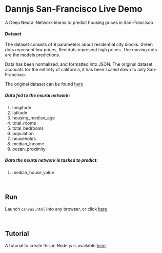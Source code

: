 # Dannjs San-Francisco Live Demo
A Deep Neural Network learns to predict housing prices in San-Francisco 

#### Dataset
The dataset consists of 9 parameters about residential city blocks. 
Green dots represent low prices, Red dots represent high prices. 
The moving dots are the models predictions.

 Data has been normalized, and formatted into JSON. 
 The original dataset accounts for the entirety of california, 
 it has been scaled down to only San-Francisco.
 
 The original dataset can be found [here](https://www.kaggle.com/harrywang/housing?select=housing.csv)

##### Data fed to the neural network:
 1.  longitude
 2.  latitude
 3.  housing_median_age
 4.  total_rooms
 5.  total_bedrooms
 6.  population
 7.   households
 8.  median_income
 9.  ocean_proximity
 
##### Data the neural network is tasked to predict:
1. median_house_value

<br/>

## Run
Launch `canvas.html` into any browser, or click [here](https://dannjs.org/livedemo)

<br>

## Tutorial

A tutorial to create this in Node.js is available [here](https://dev.to/leviackerman3855/dann-js-teaching-a-neural-network-how-to-predict-san-francisco-house-prices-odd).
